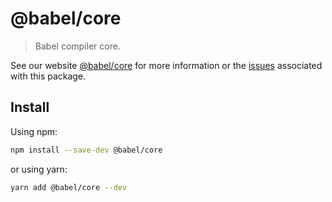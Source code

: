 # @babel/core

> Babel compiler core.

See our website [@babel/core](https://babeljs.io/docs/en/babel-core) for more information or
the [issues](https://github.com/babel/babel/issues?utf8=%E2%9C%93&q=is%3Aissue+label%3A%22pkg%3A%20core%22+is%3Aopen)
associated with this package.

## Install

Using npm:

```sh
npm install --save-dev @babel/core
```

or using yarn:

```sh
yarn add @babel/core --dev
```
